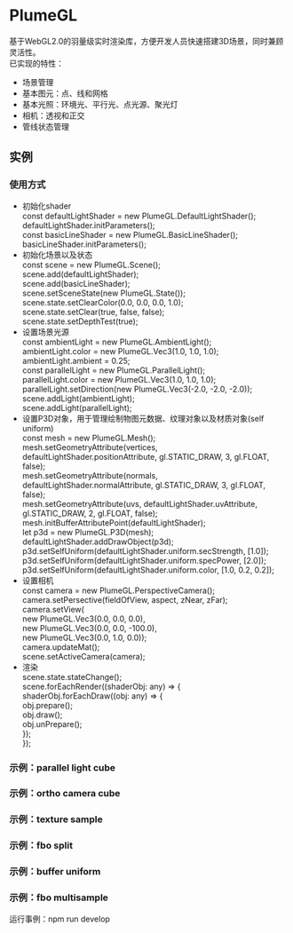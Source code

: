 # PlumeGL
基于WebGL2.0的羽量级实时渲染库，方便开发人员快速搭建3D场景，同时兼顾灵活性。<br>
已实现的特性：<br>
* 场景管理<br>
* 基本图元：点、线和网格<br>
* 基本光照：环境光、平行光、点光源、聚光灯<br>
* 相机：透视和正交<br>
* 管线状态管理<br>
## 实例
### 使用方式
* 初始化shader<br>
const defaultLightShader = new PlumeGL.DefaultLightShader();<br>
defaultLightShader.initParameters();<br>
const basicLineShader = new PlumeGL.BasicLineShader();<br>
basicLineShader.initParameters();<br>
* 初始化场景以及状态<br>
const scene = new PlumeGL.Scene();<br>
scene.add(defaultLightShader);<br>
scene.add(basicLineShader);<br>
scene.setSceneState(new PlumeGL.State());<br>
scene.state.setClearColor(0.0, 0.0, 0.0, 1.0);<br>
scene.state.setClear(true, false, false);<br>
scene.state.setDepthTest(true);<br>
* 设置场景光源<br>
const ambientLight = new PlumeGL.AmbientLight();<br>
ambientLight.color = new PlumeGL.Vec3(1.0, 1.0, 1.0);<br>
ambientLight.ambient = 0.25;<br>
const parallelLight = new PlumeGL.ParallelLight();<br>
parallelLight.color = new PlumeGL.Vec3(1.0, 1.0, 1.0);<br>
parallelLight.setDirection(new PlumeGL.Vec3(-2.0, -2.0, -2.0));<br>
scene.addLight(ambientLight);<br>
scene.addLight(parallelLight);<br>
* 设置P3D对象，用于管理绘制物图元数据、纹理对象以及材质对象(self uniform)<br>
const mesh = new PlumeGL.Mesh();<br>
mesh.setGeometryAttribute(vertices, defaultLightShader.positionAttribute, gl.STATIC_DRAW, 3, gl.FLOAT, false);<br>
mesh.setGeometryAttribute(normals, defaultLightShader.normalAttribute, gl.STATIC_DRAW, 3, gl.FLOAT, false);<br>
mesh.setGeometryAttribute(uvs, defaultLightShader.uvAttribute, gl.STATIC_DRAW, 2, gl.FLOAT, false);<br>
mesh.initBufferAttributePoint(defaultLightShader);<br>
let p3d = new PlumeGL.P3D(mesh);<br>
defaultLightShader.addDrawObject(p3d);<br>
p3d.setSelfUniform(defaultLightShader.uniform.secStrength, [1.0]);<br>
p3d.setSelfUniform(defaultLightShader.uniform.specPower, [2.0]);<br>
p3d.setSelfUniform(defaultLightShader.uniform.color, [1.0, 0.2, 0.2]);<br>
* 设置相机<br>
const camera = new PlumeGL.PerspectiveCamera();<br>
camera.setPersective(fieldOfView, aspect, zNear, zFar);<br>
camera.setView(<br>
    new PlumeGL.Vec3(0.0, 0.0, 0.0),<br>
    new PlumeGL.Vec3(0.0, 0.0, -100.0),<br>
    new PlumeGL.Vec3(0.0, 1.0, 0.0));<br>
camera.updateMat();<br>
scene.setActiveCamera(camera);<br>
* 渲染<br>
scene.state.stateChange();<br>
scene.forEachRender((shaderObj: any) => {<br>
    shaderObj.forEachDraw((obj: any) => {<br>
        obj.prepare();<br>
        obj.draw();<br>
        obj.unPrepare();<br>
    });<br>
});<br>
### 示例：parallel light cube
### 示例：ortho camera cube
### 示例：texture sample
### 示例：fbo split
### 示例：buffer uniform
### 示例：fbo multisample
运行事例：npm run develop <br>
